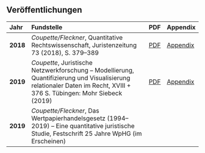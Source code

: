 ## Veröffentlichungen


| **Jahr** | **Fundstelle** | **PDF** | **Appendix** |
|:-|:-|:-|:-|
|**2018**| *Coupette/Fleckner*, Quantitative Rechtswissenschaft, Juristenzeitung 73 (2018), S. 379&ndash;389      | [PDF](https://papers.ssrn.com/sol3/papers.cfm?abstract_id=3377384) | [Appendix](https://github.com/QuantLaw/jz-2018) |
|**2019**| *Coupette*, Juristische Netzwerkforschung &ndash; Modellierung, Quantifizierung und Visualisierung relationaler Daten im Recht, XVIII + 376 S. Tübingen: Mohr Siebeck (2019) | [PDF](https://zenodo.org/record/2617115)  |   [Appendix](https://zenodo.org/record/2617125)  |
|**2019**| *Coupette/Fleckner*, Das Wertpapierhandelsgesetz (1994&ndash;2019) &ndash; Eine quantitative juristische Studie, Festschrift 25 Jahre WpHG (im Erscheinen)      |      |    |
